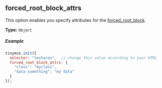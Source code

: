 ## forced_root_block_attrs

This option enables you specify attributes for the [forced_root_block](#forced_root_block).

**Type:** `Object`

##### Example

```js
tinymce.init({
  selector: "textarea",  // change this value according to your HTML
  forced_root_block_attrs: {
    "class": "myclass",
    "data-something": "my data"
  }
});
```

